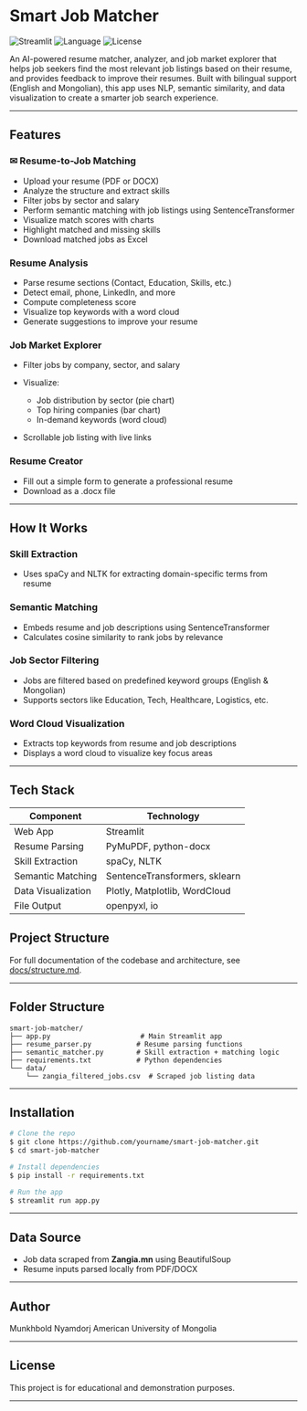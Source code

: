 # Smart Job Matcher

![Streamlit](https://img.shields.io/badge/Built%20with-Streamlit-ff4b4b?logo=streamlit\&logoColor=white)
![Language](https://img.shields.io/badge/Python-3.9%2B-blue?logo=python)
![License](https://img.shields.io/badge/License-MIT-green)

An AI-powered resume matcher, analyzer, and job market explorer that helps job seekers find the most relevant job listings based on their resume, and provides feedback to improve their resumes. Built with bilingual support (English and Mongolian), this app uses NLP, semantic similarity, and data visualization to create a smarter job search experience.


---

## Features

### ✉ Resume-to-Job Matching

* Upload your resume (PDF or DOCX)
* Analyze the structure and extract skills
* Filter jobs by sector and salary
* Perform semantic matching with job listings using SentenceTransformer
* Visualize match scores with charts
* Highlight matched and missing skills
* Download matched jobs as Excel

###  Resume Analysis

* Parse resume sections (Contact, Education, Skills, etc.)
* Detect email, phone, LinkedIn, and more
* Compute completeness score
* Visualize top keywords with a word cloud
* Generate suggestions to improve your resume

###  Job Market Explorer

* Filter jobs by company, sector, and salary
* Visualize:

  * Job distribution by sector (pie chart)
  * Top hiring companies (bar chart)
  * In-demand keywords (word cloud)
* Scrollable job listing with live links

###  Resume Creator

* Fill out a simple form to generate a professional resume
* Download as a .docx file

---

## How It Works

### Skill Extraction

* Uses spaCy and NLTK for extracting domain-specific terms from resume

### Semantic Matching

* Embeds resume and job descriptions using SentenceTransformer
* Calculates cosine similarity to rank jobs by relevance

### Job Sector Filtering

* Jobs are filtered based on predefined keyword groups (English & Mongolian)
* Supports sectors like Education, Tech, Healthcare, Logistics, etc.

### Word Cloud Visualization

* Extracts top keywords from resume and job descriptions
* Displays a word cloud to visualize key focus areas

---

## Tech Stack

| Component          | Technology                    |
| ------------------ | ----------------------------- |
| Web App            | Streamlit                     |
| Resume Parsing     | PyMuPDF, python-docx          |
| Skill Extraction   | spaCy, NLTK                   |
| Semantic Matching  | SentenceTransformers, sklearn |
| Data Visualization | Plotly, Matplotlib, WordCloud |
| File Output        | openpyxl, io                  |

##  Project Structure

For full documentation of the codebase and architecture, see [docs/structure.md](docs/structure.md).

---

## Folder Structure

```
smart-job-matcher/
├── app.py                      # Main Streamlit app
├── resume_parser.py           # Resume parsing functions
├── semantic_matcher.py        # Skill extraction + matching logic
├── requirements.txt           # Python dependencies
└── data/
    └── zangia_filtered_jobs.csv  # Scraped job listing data
```

---

## Installation

```bash
# Clone the repo
$ git clone https://github.com/yourname/smart-job-matcher.git
$ cd smart-job-matcher

# Install dependencies
$ pip install -r requirements.txt

# Run the app
$ streamlit run app.py
```

---

## Data Source

* Job data scraped from **Zangia.mn** using BeautifulSoup
* Resume inputs parsed locally from PDF/DOCX

---

## Author

Munkhbold Nyamdorj
American University of Mongolia

---

## License

This project is for educational and demonstration purposes.

---

